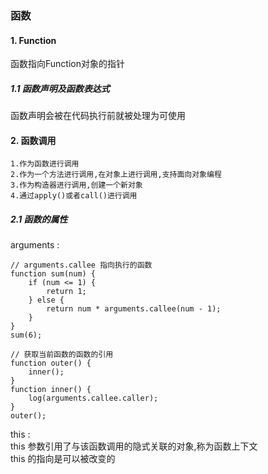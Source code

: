 ### 函数
#### 1. Function
函数指向Function对象的指针
##### 1.1 函数声明及函数表达式
函数声明会被在代码执行前就被处理为可使用

#### 2. 函数调用
```
1.作为函数进行调用
2.作为一个方法进行调用,在对象上进行调用,支持面向对象编程
3.作为构造器进行调用,创建一个新对象
4.通过apply()或者call()进行调用
```
##### 2.1 函数的属性
arguments : <br/>
```
// arguments.callee 指向执行的函数
function sum(num) {
    if (num <= 1) {
        return 1;
    } else {
        return num * arguments.callee(num - 1);
    }
}
sum(6);

// 获取当前函数的函数的引用
function outer() {
    inner();
}
function inner() {
    log(arguments.callee.caller);
}
outer();

```

this : <br/>
this 参数引用了与该函数调用的隐式关联的对象,称为函数上下文<br/>
this 的指向是可以被改变的
